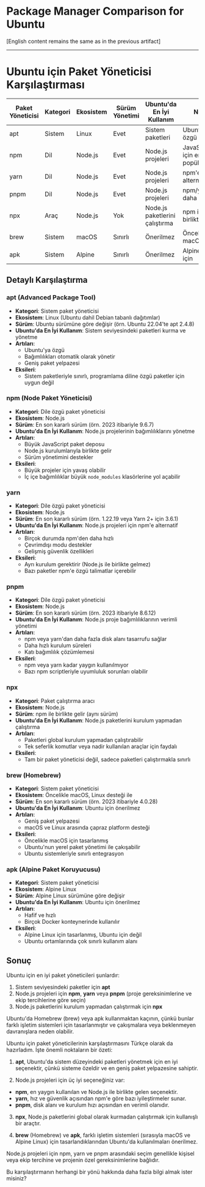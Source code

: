# Package Manager Comparison for Ubuntu

[English content remains the same as in the previous artifact]

---

# Ubuntu için Paket Yöneticisi Karşılaştırması

| Paket Yöneticisi | Kategori | Ekosistem | Sürüm Yönetimi | Ubuntu'da En İyi Kullanım | Notlar |
|------------------|----------|-----------|----------------|---------------------------|--------|
| apt              | Sistem   | Linux     | Evet           | Sistem paketleri          | Ubuntu'ya özgü |
| npm              | Dil      | Node.js   | Evet           | Node.js projeleri         | JavaScript için en popüler |
| yarn             | Dil      | Node.js   | Evet           | Node.js projeleri         | npm'e alternatif |
| pnpm             | Dil      | Node.js   | Evet           | Node.js projeleri         | npm/yarn'dan daha verimli |
| npx              | Araç     | Node.js   | Yok            | Node.js paketlerini çalıştırma | npm ile birlikte gelir |
| brew             | Sistem   | macOS     | Sınırlı        | Önerilmez                 | Öncelikle macOS için |
| apk              | Sistem   | Alpine    | Sınırlı        | Önerilmez                 | Alpine Linux için |

## Detaylı Karşılaştırma

### apt (Advanced Package Tool)
- **Kategori**: Sistem paket yöneticisi
- **Ekosistem**: Linux (Ubuntu dahil Debian tabanlı dağıtımlar)
- **Sürüm**: Ubuntu sürümüne göre değişir (örn. Ubuntu 22.04'te apt 2.4.8)
- **Ubuntu'da En İyi Kullanım**: Sistem seviyesindeki paketleri kurma ve yönetme
- **Artıları**:
  - Ubuntu'ya özgü
  - Bağımlılıkları otomatik olarak yönetir
  - Geniş paket yelpazesi
- **Eksileri**:
  - Sistem paketleriyle sınırlı, programlama diline özgü paketler için uygun değil

### npm (Node Paket Yöneticisi)
- **Kategori**: Dile özgü paket yöneticisi
- **Ekosistem**: Node.js
- **Sürüm**: En son kararlı sürüm (örn. 2023 itibariyle 9.6.7)
- **Ubuntu'da En İyi Kullanım**: Node.js projelerinin bağımlılıklarını yönetme
- **Artıları**:
  - Büyük JavaScript paket deposu
  - Node.js kurulumlarıyla birlikte gelir
  - Sürüm yönetimini destekler
- **Eksileri**:
  - Büyük projeler için yavaş olabilir
  - İç içe bağımlılıklar büyük `node_modules` klasörlerine yol açabilir

### yarn
- **Kategori**: Dile özgü paket yöneticisi
- **Ekosistem**: Node.js
- **Sürüm**: En son kararlı sürüm (örn. 1.22.19 veya Yarn 2+ için 3.6.1)
- **Ubuntu'da En İyi Kullanım**: Node.js projeleri için npm'e alternatif
- **Artıları**:
  - Birçok durumda npm'den daha hızlı
  - Çevrimdışı modu destekler
  - Gelişmiş güvenlik özellikleri
- **Eksileri**:
  - Ayrı kurulum gerektirir (Node.js ile birlikte gelmez)
  - Bazı paketler npm'e özgü talimatlar içerebilir

### pnpm
- **Kategori**: Dile özgü paket yöneticisi
- **Ekosistem**: Node.js
- **Sürüm**: En son kararlı sürüm (örn. 2023 itibariyle 8.6.12)
- **Ubuntu'da En İyi Kullanım**: Node.js proje bağımlılıklarının verimli yönetimi
- **Artıları**:
  - npm veya yarn'dan daha fazla disk alanı tasarrufu sağlar
  - Daha hızlı kurulum süreleri
  - Katı bağımlılık çözümlemesi
- **Eksileri**:
  - npm veya yarn kadar yaygın kullanılmıyor
  - Bazı npm scriptleriyle uyumluluk sorunları olabilir

### npx
- **Kategori**: Paket çalıştırma aracı
- **Ekosistem**: Node.js
- **Sürüm**: npm ile birlikte gelir (aynı sürüm)
- **Ubuntu'da En İyi Kullanım**: Node.js paketlerini kurulum yapmadan çalıştırma
- **Artıları**:
  - Paketleri global kurulum yapmadan çalıştırabilir
  - Tek seferlik komutlar veya nadir kullanılan araçlar için faydalı
- **Eksileri**:
  - Tam bir paket yöneticisi değil, sadece paketleri çalıştırmakla sınırlı

### brew (Homebrew)
- **Kategori**: Sistem paket yöneticisi
- **Ekosistem**: Öncelikle macOS, Linux desteği ile
- **Sürüm**: En son kararlı sürüm (örn. 2023 itibariyle 4.0.28)
- **Ubuntu'da En İyi Kullanım**: Ubuntu için önerilmez
- **Artıları**:
  - Geniş paket yelpazesi
  - macOS ve Linux arasında çapraz platform desteği
- **Eksileri**:
  - Öncelikle macOS için tasarlanmış
  - Ubuntu'nun yerel paket yönetimi ile çakışabilir
  - Ubuntu sistemleriyle sınırlı entegrasyon

### apk (Alpine Paket Koruyucusu)
- **Kategori**: Sistem paket yöneticisi
- **Ekosistem**: Alpine Linux
- **Sürüm**: Alpine Linux sürümüne göre değişir
- **Ubuntu'da En İyi Kullanım**: Ubuntu için önerilmez
- **Artıları**:
  - Hafif ve hızlı
  - Birçok Docker konteynerinde kullanılır
- **Eksileri**:
  - Alpine Linux için tasarlanmış, Ubuntu için değil
  - Ubuntu ortamlarında çok sınırlı kullanım alanı

## Sonuç

Ubuntu için en iyi paket yöneticileri şunlardır:

1. Sistem seviyesindeki paketler için **apt**
2. Node.js projeleri için **npm**, **yarn** veya **pnpm** (proje gereksinimlerine ve ekip tercihlerine göre seçin)
3. Node.js paketlerini kurulum yapmadan çalıştırmak için **npx**

Ubuntu'da Homebrew (brew) veya apk kullanmaktan kaçının, çünkü bunlar farklı işletim sistemleri için tasarlanmıştır ve çakışmalara veya beklenmeyen davranışlara neden olabilir.



Ubuntu için paket yöneticilerinin karşılaştırmasını Türkçe olarak da hazırladım. İşte önemli noktaların bir özeti:

1. **apt**, Ubuntu'da sistem düzeyindeki paketleri yönetmek için en iyi seçenektir, çünkü sisteme özeldir ve en geniş paket yelpazesine sahiptir.

2. Node.js projeleri için üç iyi seçeneğiniz var:
  - **npm**, en yaygın kullanılan ve Node.js ile birlikte gelen seçenektir.
  - **yarn**, hız ve güvenlik açısından npm'e göre bazı iyileştirmeler sunar.
  - **pnpm**, disk alanı ve kurulum hızı açısından en verimli olanıdır.

3. **npx**, Node.js paketlerini global olarak kurmadan çalıştırmak için kullanışlı bir araçtır.

4. **brew** (Homebrew) ve **apk**, farklı işletim sistemleri (sırasıyla macOS ve Alpine Linux) için tasarlandıklarından Ubuntu'da kullanılmaları önerilmez.

Node.js projeleri için npm, yarn ve pnpm arasındaki seçim genellikle kişisel veya ekip tercihine ve projenin özel gereksinimlerine bağlıdır.

Bu karşılaştırmanın herhangi bir yönü hakkında daha fazla bilgi almak ister misiniz?